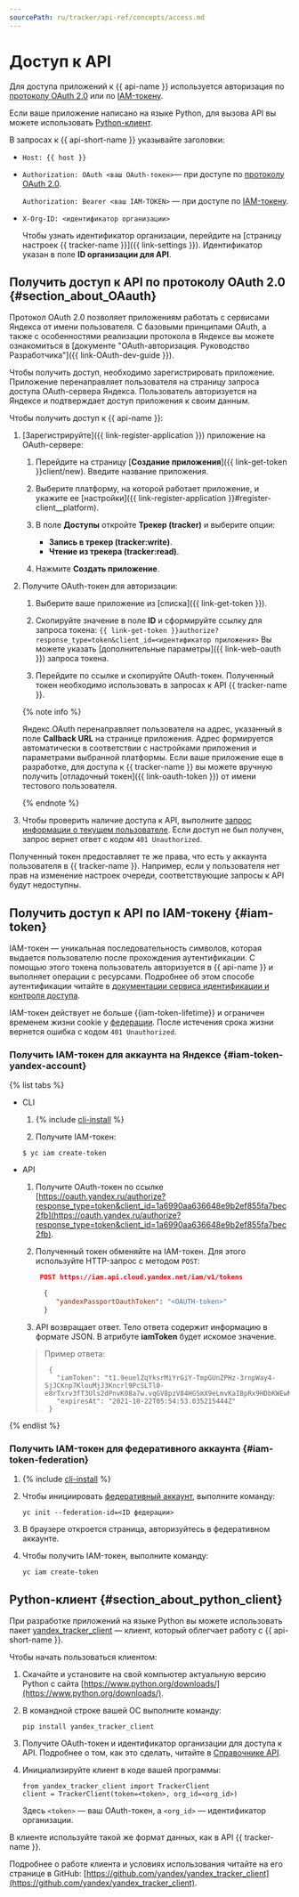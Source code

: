 ```yaml
---
sourcePath: ru/tracker/api-ref/concepts/access.md
---
```

# Доступ к API

Для доступа приложений к {{ api-name }} используется авторизация по [протоколу OAuth 2.0](#section_about_OAauth) или по [IAM-токену](#iam-token).

Если ваше приложение написано на языке Python, для вызова API вы можете использовать [Python-клиент](#section_about_python_client).

В запросах к {{ api-short-name }} указывайте заголовки:

 - `Host: {{ host }}`

 - `Authorization: OAuth <ваш OAuth-токен>`— при доступе по [протоколу OAuth 2.0](#section_about_OAauth).

   `Authorization: Bearer <ваш IAM-TOKEN>` — при доступе по [IAM-токену](#iam-token).

 - `X-Org-ID: <идентификатор организации>`
    
   Чтобы узнать идентификатор организации, перейдите на [страницу настроек {{ tracker-name }}]({{ link-settings }}). Идентификатор указан в поле **ID организации для API**.

## Получить доступ к API по протоколу OAuth 2.0 {#section_about_OAauth}

Протокол OAuth 2.0 позволяет приложениям работать с сервисами Яндекса от имени пользователя. С базовыми принципами OAuth, а также с особенностями реализации протокола в Яндексе вы можете ознакомиться в [документе "OAuth-авторизация. Руководство Разработчика"]({{ link-OAuth-dev-guide }}).

Чтобы получить доступ, необходимо зарегистрировать приложение. Приложение перенаправляет пользователя на страницу запроса доступа OAuth-сервера Яндекса.  Пользователь авторизуется на Яндексе и подтверждает доступ приложения к своим данным. 

Чтобы получить доступ к {{ api-name }}:


1. [Зарегистрируйте]({{ link-register-application }}) приложение на OAuth-сервере:
  
   1. Перейдите на страницу [**Создание приложения**]({{ link-get-token }}client/new). Введите название приложения.
  
   1. Выберите платформу, на которой работает приложение, и укажите ее [настройки]({{ link-register-application }}#register-client__platform).
  
   1. В поле **Доступы** откройте **Трекер (tracker)** и выберите опции:
      * **Запись в трекер (tracker:write)**.
      * **Чтение из трекера (tracker:read)**.
  
   1. Нажмите **Создать приложение**.

1. Получите OAuth-токен для авторизации:
  
   1. Выберите ваше приложение из [списка]({{ link-get-token }}).
  
   1. Скопируйте значение в поле **ID** и сформируйте ссылку для запроса токена:
     `{{ link-get-token }}authorize?response_type=token&client_id=<идентификатор приложения>`
     Вы можете указать [дополнительные параметры]({{ link-web-oauth }}) запроса токена.
  
   1. Перейдите по ссылке и скопируйте OAuth-токен. Полученный токен необходимо использовать в запросах к API {{ tracker-name }}.
   
     {% note info %}
     
     Яндекс.OAuth перенаправляет пользователя на адрес, указанный в поле **Callback URL** на странице приложения. Адрес формируется автоматически в соответствии с настройками приложения и параметрами выбранной платформы. 
     Если ваше приложение еще в разработке, для доступа к {{ tracker-name }} вы можете вручную получить [отладочный токен]({{ link-oauth-token }}) от имени тестового пользователя.
     
     {% endnote %}

1. Чтобы проверить наличие доступа к API, выполните [запрос информации о текущем пользователе](../get-user-info.md).
   Если доступ не был получен, запрос вернет ответ с кодом `401 Unauthorized`.

Полученный токен предоставляет те же права, что есть у аккаунта пользователя в {{ tracker-name }}. Например, если у пользователя нет прав на изменение настроек очереди, соответствующие запросы к API будут недоступны.


## Получить доступ к API по IAM-токену {#iam-token}

IAM-токен — уникальная последовательность символов, которая выдается пользователю после прохождения аутентификации. С помощью этого токена пользователь авторизуется в {{ api-name }} и выполняет операции с ресурсами. Подробнее об этом способе аутентификации читайте в [документации сервиса идентификации и контроля доступа](../../iam/concepts/authorization/iam-token.md).

IAM-токен действует не больше {{iam-token-lifetime}} и ограничен временем жизни cookie у [федерации](../../organization/add-federation.md). После истечения срока жизни вернется ошибка с кодом `401 Unauthorized`. 

### Получить IAM-токен для аккаунта на Яндексе {#iam-token-yandex-account}

{% list tabs %}

- CLI

  1. {% include [cli-install](../../_includes/cli-install.md) %}

  1. Получите IAM-токен:

    ```
    $ yc iam create-token
    ```

- API
  
  1. Получите OAuth-токен по ссылке [https://oauth.yandex.ru/authorize?response_type=token&client_id=1a6990aa636648e9b2ef855fa7bec2fb](https://oauth.yandex.ru/authorize?response_type=token&client_id=1a6990aa636648e9b2ef855fa7bec2fb).

  1. Полученный токен обменяйте на IAM-токен. Для этого используйте HTTP-запрос с методом `POST`: 

     ```json
      POST https://iam.api.cloud.yandex.net/iam/v1/tokens

       {
          "yandexPassportOauthToken": "<OAUTH-token>"
       }
      ```
  1. API возвращает ответ. Тело ответа содержит информацию в формате JSON. В атрибуте **iamToken** будет искомое значение. 

  > Пример ответа:
  > ```
  >  {
  >    "iamToken": "t1.9euelZqYksrMiYrGiY-TmpGUnZPHz-3rnpWay4-SjJCKnp7KlouMjJ3Kncrl9PcSLTl0-e8rTxrv3fT3Uls2dPnvK08a7w.vqGV8pzV84HGSmX9eLmvKaIBpRx9HDbKWEwN6ryIQ",
  >    "expiresAt": "2021-10-22T05:54:53.035215444Z"
  >  }
  > ```

{% endlist %}

### Получить IAM-токен для федеративного аккаунта {#iam-token-federation}

1. {% include [cli-install](../../_includes/cli-install.md) %}

1. Чтобы инициировать [федеративный аккаунт](../../iam/operations/iam-token/create-for-federation.md), выполните команду:

    ```
    yc init --federation-id=<ID федерации>
    ```

1. В браузере откроется страница, авторизуйтесь в федеративном аккаунте.

1. Чтобы получить IAM-токен, выполните команду:

    ```
    yc iam create-token
    ```

## Python-клиент {#section_about_python_client}

При разработке приложений на языке Python вы можете использовать пакет [yandex_tracker_client](https://github.com/yandex/yandex_tracker_client) — клиент, который облегчает работу с {{ api-short-name }}.

Чтобы начать пользоваться клиентом:

1. Скачайте и установите на свой компьютер актуальную версию Python с сайта [https://www.python.org/downloads/](https://www.python.org/downloads/).

1. В командной строке вашей ОС выполните команду:
    
    
    ```
    pip install yandex_tracker_client
    ```
    

1. Получите OAuth-токен и идентификатор организации для доступа к API. Подробнее о том, как это сделать, читайте в [Справочнике API](../concepts/access.md).

1. Инициализируйте клиент в коде вашей программы:
    ```
    from yandex_tracker_client import TrackerClient
    client = TrackerClient(token=<token>, org_id=<org_id>)
    ```
    Здесь `<token>` — ваш OAuth-токен, а `<org_id>` — идентификатор организации.

В клиенте используйте такой же формат данных, как в API {{ tracker-name }}.

Подробнее о работе клиента и условиях использования читайте на его странице в GitHub: [https://github.com/yandex/yandex_tracker_client](https://github.com/yandex/yandex_tracker_client).


